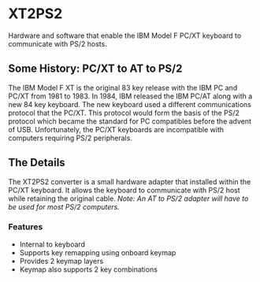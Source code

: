 # XT2PS2
Hardware and software that enable the IBM Model F PC/XT keyboard to communicate with PS/2 hosts.

## Some History: PC/XT to AT to PS/2
The IBM Model F XT is the original 83 key release with the IBM PC and PC/XT from 1981 to 1983. In 1984, IBM released the IBM PC/AT along with a new 84 key keyboard. The new keyboard used a different communications protocol that the PC/XT. This protocol would form the basis of the PS/2 protocol which became the standard for PC compatibles before the advent of USB. Unfortunately, the PC/XT keyboards are incompatible with computers requiring PS/2 peripherals. 

## The Details
The XT2PS2 converter is a small hardware adapter that installed within the PC/XT keyboard. It allows the keyboard to communicate with PS/2 host while retaining the original cable. *Note: An AT to PS/2 adapter will have to be used for most PS/2 computers.* 

### Features
* Internal to keyboard
* Supports key remapping using onboard keymap
* Provides 2 keymap layers
* Keymap also supports 2 key combinations
